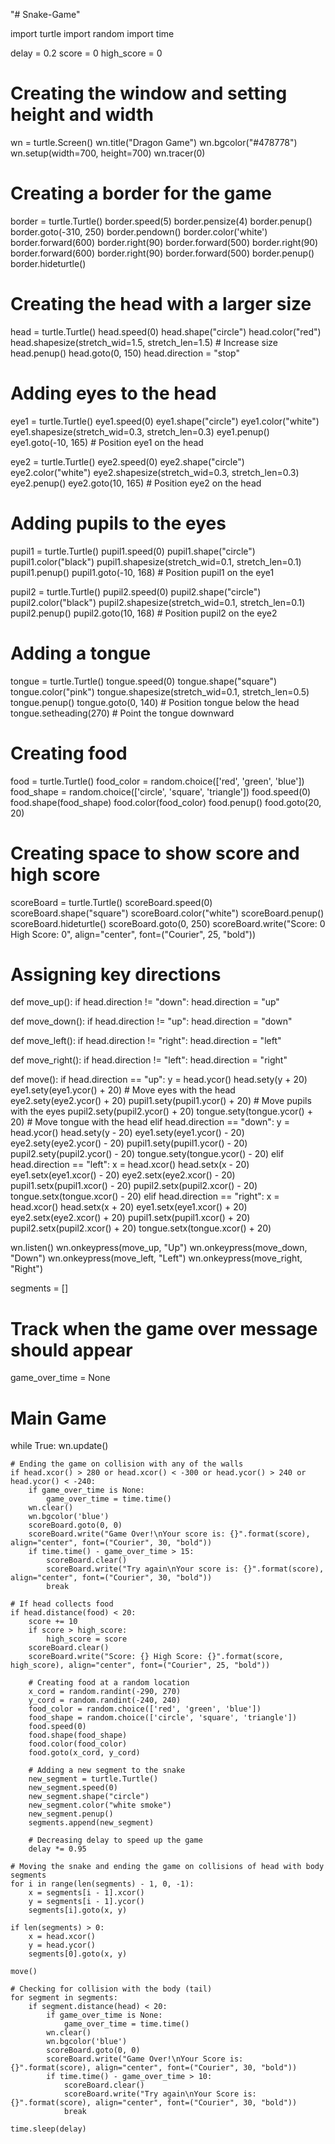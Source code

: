 "# Snake-Game"

import turtle
import random
import time 

delay = 0.2
score = 0
high_score = 0

# Creating the window and setting height and width
wn = turtle.Screen()
wn.title("Dragon Game")
wn.bgcolor("#478778")
wn.setup(width=700, height=700)
wn.tracer(0)

# Creating a border for the game
border = turtle.Turtle()
border.speed(5)
border.pensize(4)
border.penup()
border.goto(-310, 250)
border.pendown()
border.color('white')
border.forward(600)
border.right(90)
border.forward(500)
border.right(90)
border.forward(600)
border.right(90)
border.forward(500)
border.penup()
border.hideturtle()

# Creating the head with a larger size
head = turtle.Turtle()
head.speed(0)
head.shape("circle")
head.color("red")
head.shapesize(stretch_wid=1.5, stretch_len=1.5)  # Increase size
head.penup()
head.goto(0, 150)
head.direction = "stop"

# Adding eyes to the head
eye1 = turtle.Turtle()
eye1.speed(0)
eye1.shape("circle")
eye1.color("white")
eye1.shapesize(stretch_wid=0.3, stretch_len=0.3)
eye1.penup()
eye1.goto(-10, 165)  # Position eye1 on the head

eye2 = turtle.Turtle()
eye2.speed(0)
eye2.shape("circle")
eye2.color("white")
eye2.shapesize(stretch_wid=0.3, stretch_len=0.3)
eye2.penup()
eye2.goto(10, 165)  # Position eye2 on the head

# Adding pupils to the eyes
pupil1 = turtle.Turtle()
pupil1.speed(0)
pupil1.shape("circle")
pupil1.color("black")
pupil1.shapesize(stretch_wid=0.1, stretch_len=0.1)
pupil1.penup()
pupil1.goto(-10, 168)  # Position pupil1 on the eye1

pupil2 = turtle.Turtle()
pupil2.speed(0)
pupil2.shape("circle")
pupil2.color("black")
pupil2.shapesize(stretch_wid=0.1, stretch_len=0.1)
pupil2.penup()
pupil2.goto(10, 168)  # Position pupil2 on the eye2

# Adding a tongue
tongue = turtle.Turtle()
tongue.speed(0)
tongue.shape("square")
tongue.color("pink")
tongue.shapesize(stretch_wid=0.1, stretch_len=0.5)
tongue.penup()
tongue.goto(0, 140)  # Position tongue below the head
tongue.setheading(270)  # Point the tongue downward

# Creating food 
food = turtle.Turtle()
food_color = random.choice(['red', 'green', 'blue'])
food_shape = random.choice(['circle', 'square', 'triangle'])
food.speed(0)
food.shape(food_shape)
food.color(food_color)
food.penup()
food.goto(20, 20)

# Creating space to show score and high score
scoreBoard = turtle.Turtle()
scoreBoard.speed(0)
scoreBoard.shape("square")
scoreBoard.color("white")
scoreBoard.penup()
scoreBoard.hideturtle()
scoreBoard.goto(0, 250)
scoreBoard.write("Score: 0 High Score: 0", align="center", font=("Courier", 25, "bold"))

# Assigning key directions
def move_up():
    if head.direction != "down":
        head.direction = "up"

def move_down():
    if head.direction != "up":
        head.direction = "down"

def move_left():
    if head.direction != "right":
        head.direction = "left"

def move_right():
    if head.direction != "left":
        head.direction = "right"

def move():
    if head.direction == "up":
        y = head.ycor()
        head.sety(y + 20)
        eye1.sety(eye1.ycor() + 20)  # Move eyes with the head
        eye2.sety(eye2.ycor() + 20)
        pupil1.sety(pupil1.ycor() + 20)  # Move pupils with the eyes
        pupil2.sety(pupil2.ycor() + 20)
        tongue.sety(tongue.ycor() + 20)  # Move tongue with the head
    elif head.direction == "down":
        y = head.ycor()
        head.sety(y - 20)
        eye1.sety(eye1.ycor() - 20)
        eye2.sety(eye2.ycor() - 20)
        pupil1.sety(pupil1.ycor() - 20)
        pupil2.sety(pupil2.ycor() - 20)
        tongue.sety(tongue.ycor() - 20)
    elif head.direction == "left":
        x = head.xcor()
        head.setx(x - 20)
        eye1.setx(eye1.xcor() - 20)
        eye2.setx(eye2.xcor() - 20)
        pupil1.setx(pupil1.xcor() - 20)
        pupil2.setx(pupil2.xcor() - 20)
        tongue.setx(tongue.xcor() - 20)
    elif head.direction == "right":
        x = head.xcor()
        head.setx(x + 20)
        eye1.setx(eye1.xcor() + 20)
        eye2.setx(eye2.xcor() + 20)
        pupil1.setx(pupil1.xcor() + 20)
        pupil2.setx(pupil2.xcor() + 20)
        tongue.setx(tongue.xcor() + 20)

wn.listen()
wn.onkeypress(move_up, "Up")
wn.onkeypress(move_down, "Down")
wn.onkeypress(move_left, "Left")
wn.onkeypress(move_right, "Right")

segments = []

# Track when the game over message should appear
game_over_time = None

# Main Game 
while True: 
    wn.update()

    # Ending the game on collision with any of the walls
    if head.xcor() > 280 or head.xcor() < -300 or head.ycor() > 240 or head.ycor() < -240:
        if game_over_time is None:
            game_over_time = time.time()  
        wn.clear()
        wn.bgcolor('blue')
        scoreBoard.goto(0, 0)
        scoreBoard.write("Game Over!\nYour score is: {}".format(score), align="center", font=("Courier", 30, "bold"))
        if time.time() - game_over_time > 15:  
            scoreBoard.clear()
            scoreBoard.write("Try again\nYour score is: {}".format(score), align="center", font=("Courier", 30, "bold"))
            break

    # If head collects food
    if head.distance(food) < 20:
        score += 10
        if score > high_score:
            high_score = score
        scoreBoard.clear()
        scoreBoard.write("Score: {} High Score: {}".format(score, high_score), align="center", font=("Courier", 25, "bold"))

        # Creating food at a random location
        x_cord = random.randint(-290, 270)
        y_cord = random.randint(-240, 240)
        food_color = random.choice(['red', 'green', 'blue'])
        food_shape = random.choice(['circle', 'square', 'triangle'])
        food.speed(0)
        food.shape(food_shape)
        food.color(food_color)
        food.goto(x_cord, y_cord)

        # Adding a new segment to the snake
        new_segment = turtle.Turtle()
        new_segment.speed(0)
        new_segment.shape("circle")
        new_segment.color("white smoke")
        new_segment.penup()
        segments.append(new_segment)

        # Decreasing delay to speed up the game
        delay *= 0.95

    # Moving the snake and ending the game on collisions of head with body segments
    for i in range(len(segments) - 1, 0, -1):
        x = segments[i - 1].xcor()
        y = segments[i - 1].ycor()
        segments[i].goto(x, y)

    if len(segments) > 0:
        x = head.xcor()
        y = head.ycor()
        segments[0].goto(x, y)

    move()

    # Checking for collision with the body (tail)
    for segment in segments:
        if segment.distance(head) < 20:
            if game_over_time is None:
                game_over_time = time.time()  
            wn.clear()
            wn.bgcolor('blue')
            scoreBoard.goto(0, 0)
            scoreBoard.write("Game Over!\nYour Score is: {}".format(score), align="center", font=("Courier", 30, "bold"))
            if time.time() - game_over_time > 10:  
                scoreBoard.clear()
                scoreBoard.write("Try again\nYour Score is: {}".format(score), align="center", font=("Courier", 30, "bold"))
                break

    time.sleep(delay)






